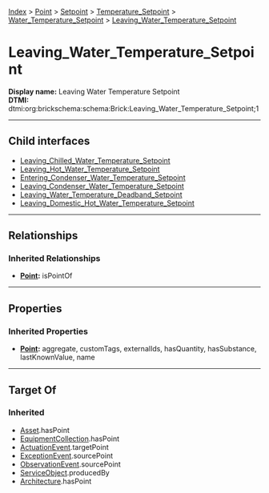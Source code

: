 [Index](../../../../../Index.md) > [Point](../../../../Point.md) > [Setpoint](../../../Setpoint.md) > [Temperature_Setpoint](../../Temperature_Setpoint.md) > [Water_Temperature_Setpoint](../Water_Temperature_Setpoint.md) > [Leaving_Water_Temperature_Setpoint](#)
# Leaving_Water_Temperature_Setpoint

**Display name:** Leaving Water Temperature Setpoint<br />
**DTMI:** dtmi:org:brickschema:schema:Brick:Leaving_Water_Temperature_Setpoint;1

---

## Child interfaces
* [Leaving_Chilled_Water_Temperature_Setpoint](Leaving_Chilled_Water_Temperature_Setpoint.md)
* [Leaving_Hot_Water_Temperature_Setpoint](Leaving_Hot_Water_Temperature_Setpoint.md)
* [Entering_Condenser_Water_Temperature_Setpoint](Entering_Condenser_Water_Temperature_Setpoint.md)
* [Leaving_Condenser_Water_Temperature_Setpoint](Leaving_Condenser_Water_Temperature_Setpoint.md)
* [Leaving_Water_Temperature_Deadband_Setpoint](Leaving_Water_Temperature_Deadband_Setpoint.md)
* [Leaving_Domestic_Hot_Water_Temperature_Setpoint](../Hot_Water_Temperature_Setpoint/Domestic_Hot_Water_Temperature_Setpoint/Leaving_Domestic_Hot_Water_Temperature_Setpoint.md)

---

## Relationships
### Inherited Relationships
* **[Point](../../../../Point.md):** isPointOf

---

## Properties
### Inherited Properties
* **[Point](../../../../Point.md):** aggregate, customTags, externalIds, hasQuantity, hasSubstance, lastKnownValue, name

---

## Target Of
### Inherited
* [Asset](../../../../../Asset/Asset.md).hasPoint
* [EquipmentCollection](../../../../../Collection/AssetCollection/EquipmentCollection/EquipmentCollection.md).hasPoint
* [ActuationEvent](../../../../../Event/PointEvent/ActuationEvent.md).targetPoint
* [ExceptionEvent](../../../../../Event/PointEvent/ExceptionEvent.md).sourcePoint
* [ObservationEvent](../../../../../Event/PointEvent/ObservationEvent.md).sourcePoint
* [ServiceObject](../../../../../Information/ServiceObject/ServiceObject.md).producedBy
* [Architecture](../../../../../Space/Architecture/Architecture.md).hasPoint
